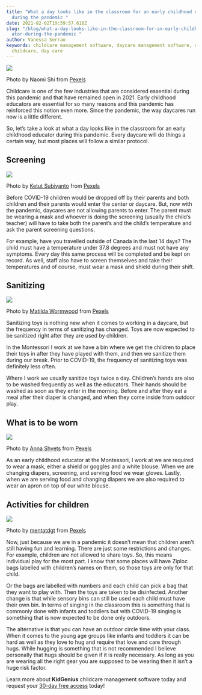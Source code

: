 ```yaml
---
title: "What a day looks like in the classroom for an early childhood educator
  during the pandemic "
date: 2021-02-02T19:59:57.618Z
slug: "/blog/what-a-day-looks-like-in-the-classroom-for-an-early-childhood-educ\
  ator-during-the-pandemic "
author: Vanessa Serrao
keywords: childcare management software, daycare management software, daycare,
  childcare, day care
---
```

![](https://lh6.googleusercontent.com/5ouyGXncqQ4EkhXsoVw_oFeQfQ-5i8Doc__2Mhe0K85nW0FRsqA-Py-zUKkBMIWOOBNOUBfKKwd49PKsdfGKOfFq_-mufJvdnCBAVaHImY2dPp0bdRSAeU_hqetd8SjH0i3uTIyg)

Photo by Naomi Shi from [Pexels](https://www.pexels.com/photo/three-toddler-eating-on-white-table-1001914/)

Childcare is one of the few industries that are considered essential during this pandemic and that have remained open in 2021. Early childhood educators are essential for so many reasons and this pandemic has reinforced this notion even more. Since the pandemic, the way daycares run now is a little different.

So, let’s take a look at what a day looks like in the classroom for an early childhood educator during this pandemic. Every daycare will do things a certain way, but most places will follow a similar protocol.

## Screening

![](https://lh3.googleusercontent.com/ePmfydjIsVh9g_PoHaXNGbeCiUYxAuph91AosFL4Z04G9y4CbI7wKne2j2H2zX2X2TddqG3tfQZJQiBD0TW8QnRzN5JAPcOo-0u0Q09YaLdwPuzVMaYCv3NsncpHW1qv1kuwhR4F)

Photo by [Ketut Subiyanto](https://www.pexels.com/@ketut-subiyanto?utm_content=attributionCopyText&utm_medium=referral&utm_source=pexels) from [Pexels](https://www.pexels.com/photo/woman-wearing-a-face-mask-getting-her-temperature-checked-4429561/?utm_content=attributionCopyText&utm_medium=referral&utm_source=pexels)

Before COVID-19 children would be dropped off by their parents and both children and their parents would enter the center or daycare. But, now with the pandemic, daycares are not allowing parents to enter. The parent must be wearing a mask and whoever is doing the screening (usually the child’s teacher) will have to take both the parent’s and the child’s temperature and ask the parent screening questions.

For example, have you travelled outside of Canada in the last 14 days? The child must have a temperature under 37.8 degrees and must not have any symptoms. Every day this same process will be completed and be kept on record. As well, staff also have to screen themselves and take their temperatures and of course, must wear a mask and shield during their shift.

## Sanitizing

![](https://lh6.googleusercontent.com/oXFE0eMNQrmLJqiSAjdfY7oWUNWKC7jq2Gyvgx8hEpw9L-LB9sGudXIjC2QsN-Q-6Ms0TKaOFlQogMzsrHBwCV0LC4xMAUiIALEx9s5VRfT-D5jUnhJnghP1BYiVA3jmPZNd3YFX)

Photo by [Matilda Wormwood](https://www.pexels.com/@matilda-wormwood?utm_content=attributionCopyText&utm_medium=referral&utm_source=pexels) from [Pexels](https://www.pexels.com/photo/close-up-photo-of-person-cleaning-the-table-4099467/?utm_content=attributionCopyText&utm_medium=referral&utm_source=pexels)

Sanitizing toys is nothing new when it comes to working in a daycare, but the frequency in terms of sanitizing has changed. Toys are now expected to be sanitized right after they are used by children.

In the Montessori I work at we have a bin where we get the children to place their toys in after they have played with them, and then we sanitize them during our break. Prior to COVID-19, the frequency of sanitizing toys was definitely less often.

Where I work we usually sanitize toys twice a day. Children’s hands are also to be washed frequently as well as the educators. Their hands should be washed as soon as they enter in the morning. Before and after they eat a meal after their diaper is changed, and when they come inside from outdoor play.

## What is to be worn

![](https://lh4.googleusercontent.com/ogpDs-AvSp0bjCfH06nvQ2UGUKIoQX69JeR1sulNyeYqDzN4X9KtgJxwOpr2xjHmxnYz-ypZu8EBFUAoTlV3-5KAXo6QmYObISpUIA9BjSSTMnd-BrOsvr6G20Gt6G7g1yOmzDZG)

Photo by [Anna Shvets](https://www.pexels.com/@shvetsa?utm_content=attributionCopyText&utm_medium=referral&utm_source=pexels) from [Pexels](https://www.pexels.com/photo/face-mask-on-blue-background-3786126/?utm_content=attributionCopyText&utm_medium=referral&utm_source=pexels)

As an early childhood educator at the Montessori, I work at we are required to wear a mask, either a shield or goggles and a white blouse. When we are changing diapers, screening, and serving food we wear gloves. Lastly, when we are serving food and changing diapers we are also required to wear an apron on top of our white blouse.

## Activities for children

![](https://lh6.googleusercontent.com/-0PwLTTQr6_beqbLTQhxi02luzD6UESR0E5AJh3gYDpFGjIhKHWVHB48a6cNWum5KSfWdZZtjsefVSASFAt_SwFd1jvmfS-BGUp3qI4UMHTVhy3NCM7XUg63tLrx4dDKxhtXtDVF)

Photo by [mentatdgt](https://www.pexels.com/@mentatdgt-330508?utm_content=attributionCopyText&utm_medium=referral&utm_source=pexels) from [Pexels](https://www.pexels.com/photo/photo-of-a-boy-reading-book-1250722/?utm_content=attributionCopyText&utm_medium=referral&utm_source=pexels)

Now, just because we are in a pandemic it doesn’t mean that children aren’t still having fun and learning. There are just some restrictions and changes. For example, children are not allowed to share toys. So, this means individual play for the most part. I know that some places will have Ziploc bags labelled with children’s names on them, so those toys are only for that child.

Or the bags are labelled with numbers and each child can pick a bag that they want to play with. Then the toys are taken to be disinfected. Another change is that while sensory bins can still be used each child must have their own bin. In terms of singing in the classroom this is something that is commonly done with infants and toddlers but with COVID-19 singing is something that is now expected to be done only outdoors.

The alternative is that you can have an outdoor circle time with your class. When it comes to the young age groups like infants and toddlers it can be hard as well as they love to hug and require that love and care through hugs. While hugging is something that is not recommended I believe personally that hugs should be given if it is really necessary. As long as you are wearing all the right gear you are supposed to be wearing then it isn’t a huge risk factor.

Learn more about **KidGenius** childcare management software today and request your [30-day free access](https://trykidgenius.com/) today!